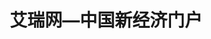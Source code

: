 ---
description: 至少IT界的文章都很应景。
layout: post
results:
- primaryGenreName: News
  version: '1.0'
  artworkUrl100: http://a908.phobos.apple.com/us/r30/Purple/v4/32/04/a0/3204a06a-d595-9531-7ffe-f4912efd0dac/mzl.oxuzhzyz.png
  trackViewUrl: https://itunes.apple.com/cn/app/ai-rui-wang-zhong-guo-xin/id794405096?mt=8&uo=4
  artworkUrl60: http://a1648.phobos.apple.com/us/r30/Purple4/v4/cc/23/cc/cc23cc35-ccf2-4b05-068e-238b13e946b5/Icon.png
  userRatingCountForCurrentVersion: 5
  sellerName: Truman Lam
  supportedDevices:
  - iPad23G
  - iPodTouchThirdGen
  - iPadFourthGen
  - iPhone-3GS
  - iPadThirdGen4G
  - iPhone5s
  - iPad3G
  - iPhone5c
  - iPhone4
  - iPhone5
  - iPadMini4G
  - iPadFourthGen4G
  - iPodTouchourthGen
  - iPhone4S
  - iPadThirdGen
  - iPadWifi
  - iPad2Wifi
  - iPodTouchFifthGen
  - iPadMini
  genres:
  - 新闻
  - 社交
  trackName: 艾瑞网—中国新经济门户
  description: '艾瑞网官方客户端


    艾瑞网聚合互联网数据资讯，融合互联网行业资源，提供电子商务、移动互联网、网络游戏、网络广告、网络营销等行业内容，为互联网管理营销市场运营人士提供丰富的产业数据、报告、专家观点、行业数据库等服务，打造国内首家新经济门户站点。'
  price: 0
  trackId: 794405096
  releaseDate: '2014-01-17T04:10:04Z'
  screenshotUrls:
  - http://a2.mzstatic.com/us/r30/Purple/v4/a8/f8/83/a8f883cb-2ed1-22be-7583-9ac3b0a15649/screen1136x1136.jpeg
  artistViewUrl: https://itunes.apple.com/cn/artist/truman-lam/id638173723?uo=4
  primaryGenreId: 6009
  userRatingCount: 5
  averageUserRatingForCurrentVersion: 5
  kind: software
  fileSizeBytes: '12047773'
  bundleId: com.wumii.apps.9ZtKMXkK
  trackContentRating: 4+
  artistName: Truman Lam
  trackCensoredName: 艾瑞网—中国新经济门户
  isGameCenterEnabled: false
  contentAdvisoryRating: 4+
  languageCodesISO2A:
  - EN
  - ZH
  averageUserRating: 5
  features: &a []
  wrapperType: software
  artworkUrl512: http://a908.phobos.apple.com/us/r30/Purple/v4/32/04/a0/3204a06a-d595-9531-7ffe-f4912efd0dac/mzl.oxuzhzyz.png
  formattedPrice: 免费
  artistId: 638173723
  genreIds:
  - '6009'
  - '6005'
  currency: CNY
  ipadScreenshotUrls: *a
category: 新闻
tags: tag1
resultCount: 1
title: 艾瑞网—中国新经济门户

---